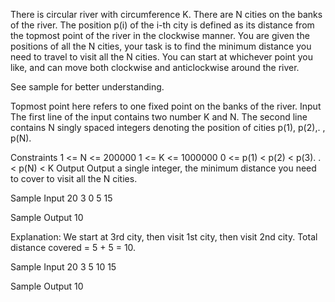 There is circular river with circumference K. There are N cities on the banks of the river. The position p(i) of the i-th city is defined as its distance from the topmost point of the river in the clockwise manner.
You are given the positions of all the N cities, your task is to find the minimum distance you need to travel to visit all the N cities. You can start at whichever point you like, and can move both clockwise and anticlockwise around the river.

See sample for better understanding.

Topmost point here refers to one fixed point on the banks of the river.
Input
The first line of the input contains two number K and N.
The second line contains N singly spaced integers denoting the position of cities p(1), p(2),. , p(N).

Constraints
1 <= N <= 200000
1 <= K <= 1000000
0 <= p(1) < p(2) < p(3). . < p(N) < K
Output
Output a single integer, the minimum distance you need to cover to visit all the N cities.

Sample Input
20 3
0 5 15

Sample Output
10

Explanation: We start at 3rd city, then visit 1st city, then visit 2nd city. Total distance covered = 5 + 5 = 10.

Sample Input
20 3
5 10 15

Sample Output
10
